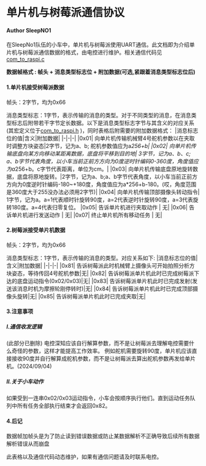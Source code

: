 # 单片机与树莓派通信协议
#### Author SleepNO1
在SleepNo1队伍的小车中，单片机与树莓派使用UART通信。此文档即为介绍单片机与树莓派通信数据的格式，由电控进行维护。相关通信代码见[com_to_raspi.c](SleepNo1/User/com_to_raspi.c)

**数据帧格式 : 帧头 + 消息类型标志位 + 附加数据(可选,紧跟着消息类型标志位后)**
#### 1.单片机接受树莓派数据
帧头：2字节，均为0x66

消息类型标志：1字节，表示传输的消息的类型。对于不同类型的消息，在消息类型标志后附带若干字节定长数据。以下是消息类型标志字节与其含义的对应关系(其宏定义位于[com_to_raspi.h](SleepNo1/User/com_to_raspi.h)
)，同时表格后附需要的附加数据格式：
|消息标志位的值|含义|附加数据|
|-|-|-|
|0x01| 向单片机传输机械臂4号舵机参数以在夹取时调整方块姿态|2字节，记为a、b; 舵机参数值应为a*256+b|
|0x02| 向单片机传输底盘向某方向移动某距离数据，底盘将平移到目的地| 3字节，记为a、b、c; a、b字节代表角度，以小车当前正前方方向为0度逆时针编码0-360度，角度值应为a*256+b。c字节代表距离，单位为cm。|
|0x03| 向单片机传输底盘原地旋转数据，底盘将原地旋转。|2字节，记为a、b;a、b字节代表角度，以小车当前正前方方向为0度逆时针编码-180~+180度，角度值应为a*256+b-180。(哎，角度范围是360度大于255没办法必须用2字节)|
|0x04| 向单片机传输顶部摄像头转动指令| 1字节，记为a。a=1代表顺时针旋转90度，a=2代表逆时针旋转90度，a=3代表旋转180度。a=4代表归零复位。
|0x05| 告诉单片机进行夹取动作 | 无|
|0x06| 告诉单片机进行发送动作 | 无|
|0x07| 终止单片机所有移动任务 | 无|
#### 2.树莓派接受单片机数据
帧头：2字节，均为0x66

消息类型标志：1字节，表示传输的消息的类型。对应关系如下:
|消息标志位的值|含义|附加数据|
|-|-|-|
|0x81| 告诉树莓派此时机械臂上摄像头可开始拍照分析方块姿态，等待传回4号舵机参数|无|
|0x82| 告诉树莓派单片机此时已完成树莓派下达的底盘运动指令(0x02/0x03)|无|
|0x83| 告诉树莓派单片机此时已完成发射(发送该消息时机为摩擦轮刚停转时)|无|
|0x84| 告诉树莓派单片机此时已完成顶部摄像头旋转|无|
|0x85| 告诉树莓派单片机此时已完成夹取|无|



#### 3.注意事项
##### I.通信收发逻辑
(此部分已删除)
电控深知应该自行解算参数，而不是让树莓派去理解电控需要什么奇怪的参数，这样才能提高工作效率。
例如舵机需要旋转90度，单片机应该直接接收90度并自行解算成舵机参数，而不是让树莓派去算出舵机参数再发给单片机。(2024/09/04)
##### II.关于小车动作
如果受到一连串0x02/0x03运动指令，小车会按顺序执行他们。直到运动任务队列中所有任务全部执行结束才会返回0x82。

#### 4.后记
数据帧加帧头是为了防止读到错误数据或防止某数据解析不正确导致后续所有数据解析错误从而崩盘

此表格以及通信代码动态维护，如果有通信问题请及时联系电控。
